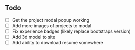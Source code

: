 ## Todo

  -  [ ] Get the project modal popup working
  -  [ ] Add more images of projects to modal
  -  [ ] Fix experience badges (likely replace bootstraps version)
  -  [ ] Add 3d model to site
  -  [ ] Add ability to download resume somewhere